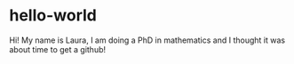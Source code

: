 # hello-world

Hi!
My name is Laura, I am doing a PhD in mathematics and I thought it was about time to get a github!
